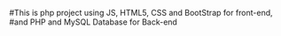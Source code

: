 #This is php project using JS, HTML5, CSS and BootStrap for front-end,
#and PHP and MySQL Database for Back-end
